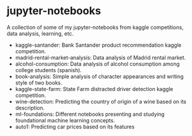# jupyter-notebooks

A collection of some of my jupyter-notebooks from kaggle competitions, data analysis, learning, etc. 

* kaggle-santander: Bank Santander product recommendation kaggle competition.
* madrid-rental-market-analysis: Data analysis of Madrid rental market.
* alcohol-consumption: Data analysis of alcohol consumption among college students (spanish).
* book-analysis: Simple analysis of character appearances and writing style of two books.
* kaggle-state-farm: State Farm distracted driver detection kaggle competition.
* wine-detection: Predicting the country of origin of a wine based on its description.
* ml-foundations: Different notebooks presenting and studying foundational machine learning concepts.
* auto1: Predicting car prices based on its features
